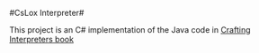 ﻿#CsLox Interpreter#

This project is an C# implementation of the Java code in [Crafting Interpreters book](https://craftinginterpreters.com/) 